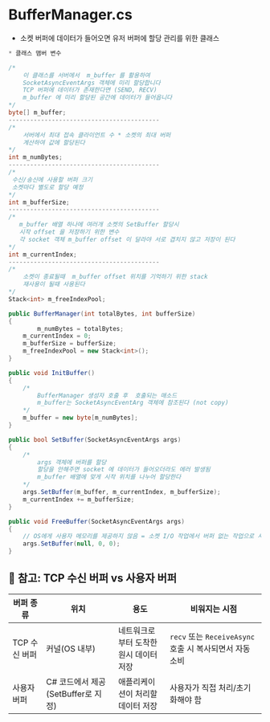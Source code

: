 # BufferManager.cs

- 소켓 버퍼에 데이터가 들어오면  유저 버퍼에 할당 관리를 위한  클래스

```csharp
* 클래스 맴버 변수 

/*
	이 클래스를 서버에서  m_buffer 를 활용하여  
	SocketAsyncEventArgs 객체에 미리 할당합니다  
	TCP 버퍼에 데이터가 존재한다면 (SEND, RECV)   
	m_buffer 에 미리 할당된 공간에 데이터가 들어옵니다
*/
byte[] m_buffer; 
------------------------------------------
/*
	서버에서 최대 접속 클라이언트 수 * 소켓의 최대 버퍼
	계산하여 값에 할당된다
*/
int m_numBytes;
------------------------------------------
/*
 수신/송신에 사용할 버퍼 크기 
 소켓마다 별도로 할당 예정
*/
int m_bufferSize;
------------------------------------------
/*
   m_buffer 배열 하나에 여러개 소켓의 SetBuffer 할당시 
   시작 offset 을 저장하기 위한 변수 
   각 socket 객체 m_buffer offset 이 달라야 서로 겹치지 않고 저장이 된다
*/
int m_currentIndex;
------------------------------------------
/*
	소켓이 종료될때  m_buffer offset 위치를 기억하기 위한 stack 
	재사용이 될때 사용된다
*/
Stack<int> m_freeIndexPool;
```

```csharp
public BufferManager(int totalBytes, int bufferSize)
{
		m_numBytes = totalBytes;   
    m_currentIndex = 0;
    m_bufferSize = bufferSize;
    m_freeIndexPool = new Stack<int>();
}

public void InitBuffer()
{
	/*
		BufferManager 생성자 호출 후  호출되는 매소드
		m_buffer는 SocketAsyncEventArg 객체에 참조된다 (not copy)
	*/
	m_buffer = new byte[m_numBytes];
}
```

```csharp
public bool SetBuffer(SocketAsyncEventArgs args)
{
	/*
		args 객체에 버퍼를 할당 
		할당을 안해주면 socket 에 데이터가 들어오더라도 에러 발생됨
		m_buffer 배열에 맞게 시작 위치를 나누어 할당한다
	*/
	args.SetBuffer(m_buffer, m_currentIndex, m_bufferSize);
	m_currentIndex += m_bufferSize;
}
```

```csharp
public void FreeBuffer(SocketAsyncEventArgs args)
{
	// OS에게 사용자 메모리를 제공하지 않음 = 소켓 I/O 작업에서 버퍼 없는 작업으로 사용됨
	args.SetBuffer(null, 0, 0);
}
```

## 🧠 참고: TCP 수신 버퍼 vs 사용자 버퍼

| 버퍼 종류 | 위치 | 용도 | 비워지는 시점 |
| --- | --- | --- | --- |
| TCP 수신 버퍼 | 커널(OS 내부) | 네트워크로부터 도착한 원시 데이터 저장 | `recv` 또는 `ReceiveAsync` 호출 시 복사되면서 자동 소비 |
| 사용자 버퍼 | C# 코드에서 제공 (SetBuffer로 지정) | 애플리케이션이 처리할 데이터 저장 | 사용자가 직접 처리/초기화해야 함 |